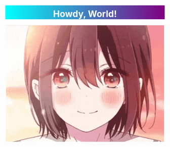 <div align="center">
    <h1 style="
        padding-top: 10px;
        color: white;
        background: linear-gradient(to right, cyan, purple);
    ">
  Howdy, World!
</h1>
    <img src="/img/hiura.gif" width="500" alt="Hiura-Mihate">
</div>

<!-- - 👋 Hello, World! My name is Nestava
- 👀 I’m interested in Bakso isi telor
- 🌱 I’m currently learning how to eat Bakso isi telor deliciously
- 💞️ I’m looking to collaborate on Bakso isi telor eating competition
- 📫 How to reach me : Gimme Bakso isi telor
- 😄 Pronouns: Bakso isi telor
- ⚡ Fun fact: I luv Bakso isi telor -->
